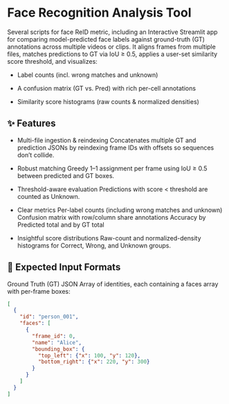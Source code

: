 # Face Recognition Analysis Tool
Several scripts for face ReID metric, including an Interactive Streamlit app for comparing model-predicted face labels against ground-truth (GT) annotations across multiple videos or clips. It aligns frames from multiple files, matches predictions to GT via IoU ≥ 0.5, applies a user-set similarity score threshold, and visualizes:

- Label counts (incl. wrong matches and unknown)

- A confusion matrix (GT vs. Pred) with rich per-cell annotations

- Similarity score histograms (raw counts & normalized densities)

## ✨ Features
- Multi-file ingestion & reindexing
    Concatenates multiple GT and prediction JSONs by reindexing frame IDs with offsets so sequences don’t collide.

- Robust matching
    Greedy 1–1 assignment per frame using IoU ≥ 0.5 between predicted and GT boxes.

- Threshold-aware evaluation
    Predictions with score < threshold are counted as Unknown.

- Clear metrics
    Per-label counts (including wrong matches and unknown)
    Confusion matrix with row/column share annotations
    Accuracy by Predicted total and by GT total

- Insightful score distributions
    Raw-count and normalized-density histograms for Correct, Wrong, and Unknown groups.

## 🧩 Expected Input Formats
Ground Truth (GT) JSON
Array of identities, each containing a faces array with per-frame boxes:
```json
[
  {
    "id": "person_001",
    "faces": [
      {
        "frame_id": 0,
        "name": "Alice",
        "bounding_box": {
          "top_left": {"x": 100, "y": 120},
          "bottom_right": {"x": 220, "y": 300}
        }
      }
    ]
  }
]
```